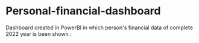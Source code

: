 # Personal-financial-dashboard
Dashboard created in PowerBI in which person's financial data of complete 2022 year is been shown :
